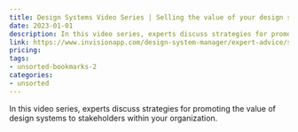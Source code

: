 ```yaml
---
title: Design Systems Video Series | Selling the value of your design system
date: 2023-01-01
description: In this video series, experts discuss strategies for promoting the value of design systems to stakeholders within your organization.
link: https://www.invisionapp.com/design-system-manager/expert-advice/selling-your-design-system/
pricing: 
tags: 
- unsorted-bookmarks-2 
categories: 
- unsorted 
---
```


In this video series, experts discuss strategies for promoting the value of design systems to stakeholders within your organization.